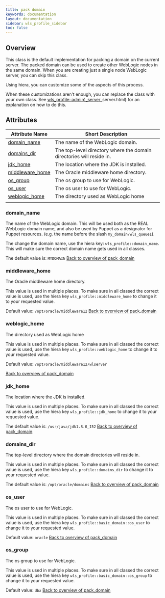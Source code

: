 ```yaml
---
title: pack domain
keywords: documentation
layout: documentation
sidebar: wls_profile_sidebar
toc: false
---
```

## Overview

This class is the default implementation for packing a domain on the current server. The packed domain can be used to create other WebLogic nodes in the same domain. When you are creating just a single node WebLogic server, you can skip this class.

Using hiera, you can customize some of the aspects of this process.

When these customizations aren't enough, you can replace the class with your own class. See [wls_profile::admin)_server](./admin)_server.html) for an explanation on how to do this.





## Attributes



Attribute Name                                  | Short Description                                                    |
----------------------------------------------- | -------------------------------------------------------------------- |
[domain_name](#pack_domain_domain_name)         | The name of the WebLogic domain.                                     |
[domains_dir](#pack_domain_domains_dir)         | The top-level directory where the domain directories will reside in. |
[jdk_home](#pack_domain_jdk_home)               | The location where the JDK is installed.                             |
[middleware_home](#pack_domain_middleware_home) | The Oracle middleware home directory.                                |
[os_group](#pack_domain_os_group)               | The os group to use for WebLogic.                                    |
[os_user](#pack_domain_os_user)                 | The os user to use for WebLogic.                                     |
[weblogic_home](#pack_domain_weblogic_home)     | The directory used as WebLogic home
                                 |




### domain_name<a name='pack_domain_domain_name'>



The name of the WebLogic domain. This will be used both as the REAL WebLogic domain name, and also be used by Puppet as a designator for Puppet resources. (e.g. the name before the slash `my_domain/wls_queue1`).

The change the domain name, use the hiera key: `wls_profile::domain_name`. This will make sure the correct domain name gets used in all classes.

The default value is: `MYDOMAIN`
[Back to overview of pack_domain](#attributes)


### middleware_home<a name='pack_domain_middleware_home'>



The Oracle middleware home directory.

This value is used in multiple places. To make sure in all classed the correct value is used, use the hiera key `wls_profile::middleware_home` to change it to your requested value.

Default value: `/opt/oracle/middleware12`
[Back to overview of pack_domain](#attributes)


### weblogic_home<a name='pack_domain_weblogic_home'>



The directory used as WebLogic home

This value is used in multiple places. To make sure in all classed the correct value is used, use the hiera key `wls_profile::weblogic_home` to change it to your requested value.

Default value: `/opt/oracle/middleware12/wlserver`

[Back to overview of pack_domain](#attributes)


### jdk_home<a name='pack_domain_jdk_home'>



The location where the JDK is installed.

This value is used in multiple places. To make sure in all classed the correct value is used, use the hiera key `wls_profile::jdk_home` to change it to your requested value.

The default value is: `/usr/java/jdk1.8.0_152`
[Back to overview of pack_domain](#attributes)


### domains_dir<a name='pack_domain_domains_dir'>



The top-level directory where the domain directories will reside in. 

This value is used in multiple places. To make sure in all classed the correct value is used, use the hiera key `wls_profile::domains_dir` to change it to your requested value.


The default value is:  `/opt/oracle/domains`
[Back to overview of pack_domain](#attributes)


### os_user<a name='pack_domain_os_user'>



The os user to use for WebLogic.

This value is used in multiple places. To make sure in all classed the correct value is used, use the hiera key `wls_profile::basic_domain::os_user` to change it to your requested value.

Default value: `oracle`
[Back to overview of pack_domain](#attributes)


### os_group<a name='pack_domain_os_group'>



The os group to use for WebLogic.

This value is used in multiple places. To make sure in all classed the correct value is used, use the hiera key `wls_profile::basic_domain::os_group` to change it to your requested value.

Default value: `dba`
[Back to overview of pack_domain](#attributes)

